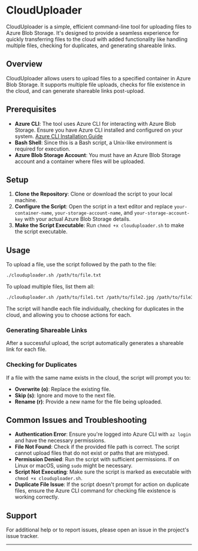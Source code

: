 # CloudUploader

CloudUploader is a simple, efficient command-line tool for uploading files to Azure Blob Storage. It's designed to provide a seamless experience for quickly transferring files to the cloud with added functionality like handling multiple files, checking for duplicates, and generating shareable links.

## Overview

CloudUploader allows users to upload files to a specified container in Azure Blob Storage. It supports multiple file uploads, checks for file existence in the cloud, and can generate shareable links post-upload.

## Prerequisites

- **Azure CLI**: The tool uses Azure CLI for interacting with Azure Blob Storage. Ensure you have Azure CLI installed and configured on your system. [Azure CLI Installation Guide](https://docs.microsoft.com/en-us/cli/azure/install-azure-cli)
- **Bash Shell**: Since this is a Bash script, a Unix-like environment is required for execution.
- **Azure Blob Storage Account**: You must have an Azure Blob Storage account and a container where files will be uploaded.

## Setup

1. **Clone the Repository**: Clone or download the script to your local machine.
2. **Configure the Script**: Open the script in a text editor and replace `your-container-name`, `your-storage-account-name`, and `your-storage-account-key` with your actual Azure Blob Storage details.
3. **Make the Script Executable**: Run `chmod +x clouduploader.sh` to make the script executable.

## Usage

To upload a file, use the script followed by the path to the file:

```bash
./clouduploader.sh /path/to/file.txt
```

To upload multiple files, list them all:

```bash
./clouduploader.sh /path/to/file1.txt /path/to/file2.jpg /path/to/file3.pdf
```

The script will handle each file individually, checking for duplicates in the cloud, and allowing you to choose actions for each.

### Generating Shareable Links

After a successful upload, the script automatically generates a shareable link for each file.

### Checking for Duplicates

If a file with the same name exists in the cloud, the script will prompt you to:

- **Overwrite (o)**: Replace the existing file.
- **Skip (s)**: Ignore and move to the next file.
- **Rename (r)**: Provide a new name for the file being uploaded.

## Common Issues and Troubleshooting

- **Authentication Error**: Ensure you're logged into Azure CLI with `az login` and have the necessary permissions.
- **File Not Found**: Check if the provided file path is correct. The script cannot upload files that do not exist or paths that are mistyped.
- **Permission Denied**: Run the script with sufficient permissions. If on Linux or macOS, using `sudo` might be necessary.
- **Script Not Executing**: Make sure the script is marked as executable with `chmod +x clouduploader.sh`.
- **Duplicate File Issue**: If the script doesn't prompt for action on duplicate files, ensure the Azure CLI command for checking file existence is working correctly.

## Support

For additional help or to report issues, please open an issue in the project's issue tracker.

---
